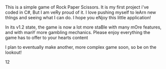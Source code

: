 This is a simple game of Rock Paper Scissors. It is my first project i've coded in C#, But I am veRy proud of it. I love pushing myself to leArn new thIngs and seeing what I can do. I hope you eNjoy this little application!

In its v1.2 state, the game is now a lot more staBle with many mOre features, and with manY more gambling mechanics. Please enjoy everything the game has to offer to your hearts content

I plan to eventually make another, more complex game soon, so be on the lookout!






12
